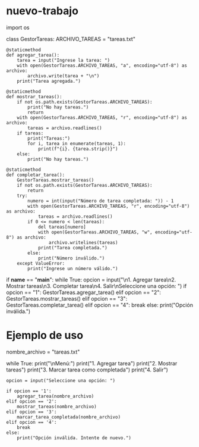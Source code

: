 # nuevo-trabajo
import os

class GestorTareas:
    ARCHIVO_TAREAS = "tareas.txt"

    @staticmethod
    def agregar_tarea():
        tarea = input("Ingrese la tarea: ")
        with open(GestorTareas.ARCHIVO_TAREAS, "a", encoding="utf-8") as archivo:
            archivo.write(tarea + "\n")
        print("Tarea agregada.")

    @staticmethod
    def mostrar_tareas():
        if not os.path.exists(GestorTareas.ARCHIVO_TAREAS):
            print("No hay tareas.")
            return
        with open(GestorTareas.ARCHIVO_TAREAS, "r", encoding="utf-8") as archivo:
            tareas = archivo.readlines()
        if tareas:
            print("Tareas:")
            for i, tarea in enumerate(tareas, 1):
                print(f"{i}. {tarea.strip()}")
        else:
            print("No hay tareas.")

    @staticmethod
    def completar_tarea():
        GestorTareas.mostrar_tareas()
        if not os.path.exists(GestorTareas.ARCHIVO_TAREAS):
            return
        try:
            numero = int(input("Número de tarea completada: ")) - 1
            with open(GestorTareas.ARCHIVO_TAREAS, "r", encoding="utf-8") as archivo:
                tareas = archivo.readlines()
            if 0 <= numero < len(tareas):
                del tareas[numero]
                with open(GestorTareas.ARCHIVO_TAREAS, "w", encoding="utf-8") as archivo:
                    archivo.writelines(tareas)
                print("Tarea completada.")
            else:
                print("Número inválido.")
        except ValueError:
            print("Ingrese un número válido.")

if __name__ == "__main__":
    while True:
        opcion = input("\n1. Agregar tarea\n2. Mostrar tareas\n3. Completar tarea\n4. Salir\nSeleccione una opción: ")
        if opcion == "1":
            GestorTareas.agregar_tarea()
        elif opcion == "2":
            GestorTareas.mostrar_tareas()
        elif opcion == "3":
            GestorTareas.completar_tarea()
        elif opcion == "4":
            break
        else:
            print("Opción inválida.")
# Ejemplo de uso
nombre_archivo = "tareas.txt"

while True:
    print("\nMenú:")
    print("1. Agregar tarea")
    print("2. Mostrar tareas")
    print("3. Marcar tarea como completada")
    print("4. Salir")
    
    opcion = input("Seleccione una opción: ")
    
    if opcion == '1':
        agregar_tarea(nombre_archivo)
    elif opcion == '2':
        mostrar_tareas(nombre_archivo)
    elif opcion == '3':
        marcar_tarea_completada(nombre_archivo)
    elif opcion == '4':
        break
    else:
        print("Opción inválida. Intente de nuevo.")
        
